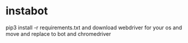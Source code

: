 # instabot
pip3 install -r requirements.txt
and download webdriver for your os 
and move and replace to bot and chromedriver
